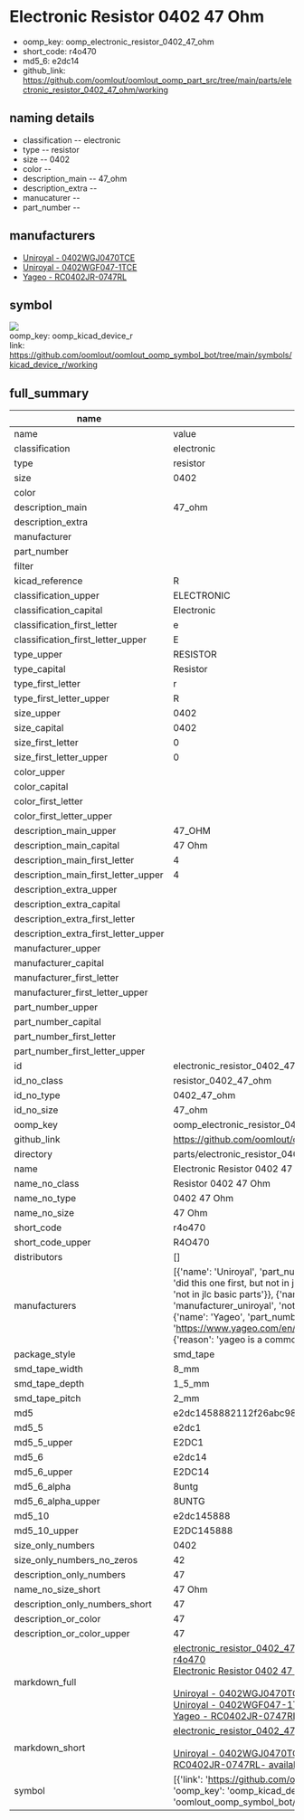 # Electronic Resistor 0402 47 Ohm

  
* oomp_key: oomp_electronic_resistor_0402_47_ohm 
* short_code: r4o470
* md5_6: e2dc14  
* github_link: https://github.com/oomlout/oomlout_oomp_part_src/tree/main/parts/electronic_resistor_0402_47_ohm/working  
## naming details
* classification -- electronic
* type -- resistor
* size -- 0402
* color -- 
* description_main -- 47_ohm
* description_extra -- 
* manucaturer -- 
* part_number -- 


## manufacturers
* [Uniroyal - 0402WGJ0470TCE]()  
* [Uniroyal - 0402WGF047-1TCE]()  
* [Yageo - RC0402JR-0747RL](https://www.yageo.com/en/Chart/Download/pdf/RC0402JR-0747RL)  

## symbol

![](symbol/{index}}/working/working_600.png)  
oomp_key: oomp_kicad_device_r  
link: https://github.com/oomlout/oomlout_oomp_symbol_bot/tree/main/symbols/kicad_device_r/working  


## full_summary
| name | value | 
| --- | --- | 
| name | value | 
| classification | electronic | 
| type | resistor | 
| size | 0402 | 
| color |  | 
| description_main | 47_ohm | 
| description_extra |  | 
| manufacturer |  | 
| part_number |  | 
| filter |  | 
| kicad_reference | R | 
| classification_upper | ELECTRONIC | 
| classification_capital | Electronic | 
| classification_first_letter | e | 
| classification_first_letter_upper | E | 
| type_upper | RESISTOR | 
| type_capital | Resistor | 
| type_first_letter | r | 
| type_first_letter_upper | R | 
| size_upper | 0402 | 
| size_capital | 0402 | 
| size_first_letter | 0 | 
| size_first_letter_upper | 0 | 
| color_upper |  | 
| color_capital |  | 
| color_first_letter |  | 
| color_first_letter_upper |  | 
| description_main_upper | 47_OHM | 
| description_main_capital | 47 Ohm | 
| description_main_first_letter | 4 | 
| description_main_first_letter_upper | 4 | 
| description_extra_upper |  | 
| description_extra_capital |  | 
| description_extra_first_letter |  | 
| description_extra_first_letter_upper |  | 
| manufacturer_upper |  | 
| manufacturer_capital |  | 
| manufacturer_first_letter |  | 
| manufacturer_first_letter_upper |  | 
| part_number_upper |  | 
| part_number_capital |  | 
| part_number_first_letter |  | 
| part_number_first_letter_upper |  | 
| id | electronic_resistor_0402_47_ohm | 
| id_no_class | resistor_0402_47_ohm | 
| id_no_type | 0402_47_ohm | 
| id_no_size | 47_ohm | 
| oomp_key | oomp_electronic_resistor_0402_47_ohm | 
| github_link | https://github.com/oomlout/oomlout_oomp_part_src/tree/main/parts/electronic_resistor_0402_47_ohm/working | 
| directory | parts/electronic_resistor_0402_47_ohm | 
| name | Electronic Resistor 0402 47 Ohm | 
| name_no_class | Resistor 0402 47 Ohm | 
| name_no_type | 0402 47 Ohm | 
| name_no_size | 47 Ohm | 
| short_code | r4o470 | 
| short_code_upper | R4O470 | 
| distributors | [] | 
| manufacturers | [{'name': 'Uniroyal', 'part_number': '0402WGJ0470TCE', 'link': '', 'id': 'manufacturer_uniroyal', 'note': {'reason': 'did this one first, but not in jlc pcb basic parts and 1 percent are and they are the same price', 'reason_short': 'not in jlc basic parts'}}, {'name': 'Uniroyal', 'part_number': '0402WGF047-1TCE', 'link': '', 'id': 'manufacturer_uniroyal', 'note': {'reason': 'in the jlc basic parts catalogue', 'reason_short': 'jlc basic part'}}, {'name': 'Yageo', 'part_number': 'RC0402JR-0747RL', 'link': 'https://www.yageo.com/en/Chart/Download/pdf/RC0402JR-0747RL', 'id': 'manufacturer_yageo', 'note': {'reason': 'yageo is a commonly cross referenced part number', 'reason_short': 'available everywhere'}}] | 
| package_style | smd_tape | 
| smd_tape_width | 8_mm | 
| smd_tape_depth | 1_5_mm | 
| smd_tape_pitch | 2_mm | 
| md5 | e2dc1458882112f26abc9824a2eb5b0e | 
| md5_5 | e2dc1 | 
| md5_5_upper | E2DC1 | 
| md5_6 | e2dc14 | 
| md5_6_upper | E2DC14 | 
| md5_6_alpha | 8untg | 
| md5_6_alpha_upper | 8UNTG | 
| md5_10 | e2dc145888 | 
| md5_10_upper | E2DC145888 | 
| size_only_numbers | 0402 | 
| size_only_numbers_no_zeros | 42 | 
| description_only_numbers | 47 | 
| name_no_size_short | 47 Ohm | 
| description_only_numbers_short | 47 | 
| description_or_color | 47 | 
| description_or_color_upper | 47 | 
| markdown_full | [electronic_resistor_0402_47_ohm](https://github.com/oomlout/oomlout_oomp_part_src/tree/main/parts/electronic_resistor_0402_47_ohm/working)<br>[r4o470](https://github.com/oomlout/oomlout_oomp_part_src/tree/main/parts/electronic_resistor_0402_47_ohm/working)<br>[Electronic Resistor 0402 47 Ohm](https://github.com/oomlout/oomlout_oomp_part_src/tree/main/parts/electronic_resistor_0402_47_ohm/working)<br><br>[Uniroyal - 0402WGJ0470TCE- not in jlc basic parts]() [(L)  ](https://www.lcsc.com/search?q=0402WGJ0470TCE)[(D)  ](https://www.digikey.com/en/products?keywords=0402WGJ0470TCE)[(M)  ](https://www.mouser.com/Search/Refine?Keyword=0402WGJ0470TCE)[(N)  ](https://www.newark.com/search?st=0402WGJ0470TCE)[(SZ)  ](https://so.szlcsc.com/global.html?k=0402WGJ0470TCE)<br>[Uniroyal - 0402WGF047-1TCE- jlc basic part]() [(L)  ](https://www.lcsc.com/search?q=0402WGF047-1TCE)[(D)  ](https://www.digikey.com/en/products?keywords=0402WGF047-1TCE)[(M)  ](https://www.mouser.com/Search/Refine?Keyword=0402WGF047-1TCE)[(N)  ](https://www.newark.com/search?st=0402WGF047-1TCE)[(SZ)  ](https://so.szlcsc.com/global.html?k=0402WGF047-1TCE)<br>[Yageo - RC0402JR-0747RL- available everywhere](https://www.yageo.com/en/Chart/Download/pdf/RC0402JR-0747RL) [(L)  ](https://www.lcsc.com/search?q=RC0402JR-0747RL)[(D)  ](https://www.digikey.com/en/products?keywords=RC0402JR-0747RL)[(M)  ](https://www.mouser.com/Search/Refine?Keyword=RC0402JR-0747RL)[(N)  ](https://www.newark.com/search?st=RC0402JR-0747RL)[(SZ)  ](https://so.szlcsc.com/global.html?k=RC0402JR-0747RL)<br> | 
| markdown_short | [electronic_resistor_0402_47_ohm](https://github.com/oomlout/oomlout_oomp_part_src/tree/main/parts/electronic_resistor_0402_47_ohm/working)<br><br>[Uniroyal - 0402WGJ0470TCE- not in jlc basic parts]()[Uniroyal - 0402WGF047-1TCE- jlc basic part]()[Yageo - RC0402JR-0747RL- available everywhere](https://www.yageo.com/en/Chart/Download/pdf/RC0402JR-0747RL) | 
| symbol | [{'link': 'https://github.com/oomlout/oomlout_oomp_symbol_bot/tree/main/symbols/kicad_device_r', 'oomp_key': 'oomp_kicad_device_r', 'directory': 'oomlout_oomp_symbol_bot/symbols/kicad_device_r//working/working.kicad_sym', 'index': 0}] | 
